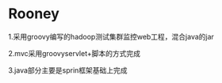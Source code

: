 # Rooney
1.采用groovy编写的hadoop测试集群监控web工程，混合java的jar

2.mvc采用groovyservlet+脚本的方式完成

3.java部分主要是sprin框架基础上完成

